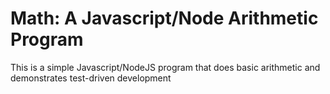 # Math: A Javascript/Node Arithmetic Program

This is a simple Javascript/NodeJS program that does basic arithmetic and demonstrates test-driven development
